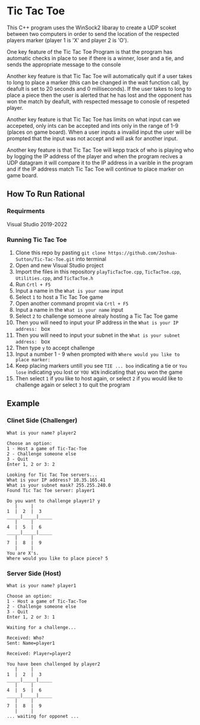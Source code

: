 # Tic Tac Toe
This C++ program uses the WinSock2 libaray to create a UDP scoket between two computers in order to send the location of the respected players marker (player 1 is 'X' and player 2 is 'O').  

 
 One key feature of the Tic Tac Toe Program is that the program has automatic checks in place to see if there is a winner, loser and a tie, and sends the appropriate message to the console
 
 Another key feature is that Tic Tac Toe will automatically quit if a user takes to long to place a marker (this can be changed in the wait function call, by deafult is set to 20 seconds and 0 milliseconds). If the user takes to long to place a piece then the user is alerted that he has lost and the opponent has won the match by deafult, with respected message to conosle of respeted player.
 
 Another key feature is that Tic Tac Toe has limits on what input can we accepeted, only ints can be accepted and ints only in the range of 1-9 (places on game board). When a user inputs a invailid input the user will be prompted that the input was not accept and will ask for another input.
 
 Another key feature is that Tic Tac Toe will kepp track of who is playing who by logging the IP address of the player and when the program recives a UDP datagram it will compare it to the IP address in a varible in the program and if the IP address match Tic Tac Toe will continue to place marker on game board.
 
 ## How To Run Rational
 ### Requirments
  Visual Studio 2019-2022
 ### Running Tic Tac Toe
  1. Clone this repo by pasting `git clone https://github.com/Joshua-Sutton/Tic-Tac-Toe.git` into terminal
  2. Open and new Visual Studio project 
  3. Import the files in this repository `playTicTacToe.cpp`, `TicTacToe.cpp`, `Utilities.cpp`, and `TicTacToe.h`
  4. Run `Crtl + F5` 
  5. Input a name in the `What is your name` input
  6. Select `1` to host a Tic Tac Toe game
  7. Open another command propmt via `Crtl + F5`
  8. Input a name in the `What is your name` input
  9. Select `2` to challenge someone alrealy hosting a Tic Tac Toe game
  10. Then you will need to input your IP address in the `What is your IP address: ` box
  11. Then you will need to input your subnet in the `What is your subnet address: ` box
  12. Then type `y` to accept challenge 
  13. Input a number 1 - 9 when prompted with `Where would you like to place marker: `
  14. Keep placing markers untill you see `TIE ... boo` indicating a tie or `You lose` indicating you lost or `YOU WIN` indicating that you won the game
  15. Then select `1` if you like to host again, or select `2` if you would like to challenge again or select `3` to quit the program
  
  ## Example 
  
  ### Clinet Side (Challenger)
  ```
What is your name? player2

Choose an option:
 1 - Host a game of Tic-Tac-Toe
 2 - Challenge someone else
 3 - Quit
Enter 1, 2 or 3: 2

Looking for Tic Tac Toe servers...
What is your IP address? 10.35.165.41
What is your subnet mask? 255.255.240.0
Found Tic Tac Toe server: player1

Do you want to challenge player1? y
     |     |
  1  |  2  |  3
_____|_____|_____
     |     |
  4  |  5  |  6
_____|_____|_____
     |     |
  7  |  8  |  9
     |     |
You are X's.
Where would you like to place piece? 5
  ```
  
  ### Server Side (Host)
  ```
  What is your name? player1

Choose an option:
 1 - Host a game of Tic-Tac-Toe
 2 - Challenge someone else
 3 - Quit
Enter 1, 2 or 3: 1

Waiting for a challenge...

Received: Who?
Sent: Name=player1

Received: Player=player2

You have been challenged by player2
     |     |
  1  |  2  |  3
_____|_____|_____
     |     |
  4  |  5  |  6
_____|_____|_____
     |     |
  7  |  8  |  9
     |     |
... waiting for opponet ...
  ```
